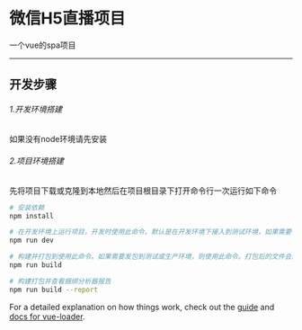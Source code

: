 # 微信H5直播项目

一个vue的spa项目

------

## 开发步骤

###### 1.开发环境搭建

如果没有node环境请先安装

[node]: https://nodejs.org/zh-cn/

###### 2.项目环境搭建

先将项目下载或克隆到本地然后在项目根目录下打开命令行一次运行如下命令

``` bash
# 安装依赖
npm install

# 在开发环境上运行项目，开发时使用此命令。默认是在开发环境下接入到测试环境，如果需要在开发环境上接入生产环境来调试生产环境的bug需要将项目中/config/index.js文件中的DEV_TEST变量设为false
npm run dev

# 构建并打包到使用此命令。如果需要发包到测试或生产环境，则使用此命令。打包后的文件会放到dist目录下，将dist目录下的所有文件上传到服务器即可。
npm run build

# 构建打包并查看捆绑分析器报告
npm run build --report
```

For a detailed explanation on how things work, check out the [guide](http://vuejs-templates.github.io/webpack/) and [docs for vue-loader](http://vuejs.github.io/vue-loader).
